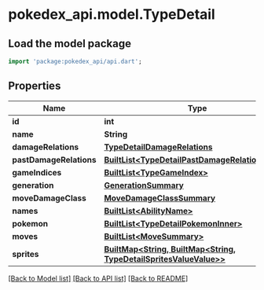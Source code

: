 # pokedex_api.model.TypeDetail

## Load the model package
```dart
import 'package:pokedex_api/api.dart';
```

## Properties
Name | Type | Description | Notes
------------ | ------------- | ------------- | -------------
**id** | **int** |  | 
**name** | **String** |  | 
**damageRelations** | [**TypeDetailDamageRelations**](TypeDetailDamageRelations.md) |  | 
**pastDamageRelations** | [**BuiltList&lt;TypeDetailPastDamageRelationsInner&gt;**](TypeDetailPastDamageRelationsInner.md) |  | 
**gameIndices** | [**BuiltList&lt;TypeGameIndex&gt;**](TypeGameIndex.md) |  | 
**generation** | [**GenerationSummary**](GenerationSummary.md) |  | 
**moveDamageClass** | [**MoveDamageClassSummary**](MoveDamageClassSummary.md) |  | 
**names** | [**BuiltList&lt;AbilityName&gt;**](AbilityName.md) |  | 
**pokemon** | [**BuiltList&lt;TypeDetailPokemonInner&gt;**](TypeDetailPokemonInner.md) |  | 
**moves** | [**BuiltList&lt;MoveSummary&gt;**](MoveSummary.md) |  | 
**sprites** | [**BuiltMap&lt;String, BuiltMap&lt;String, TypeDetailSpritesValueValue&gt;&gt;**](BuiltMap.md) |  | 

[[Back to Model list]](../README.md#documentation-for-models) [[Back to API list]](../README.md#documentation-for-api-endpoints) [[Back to README]](../README.md)


